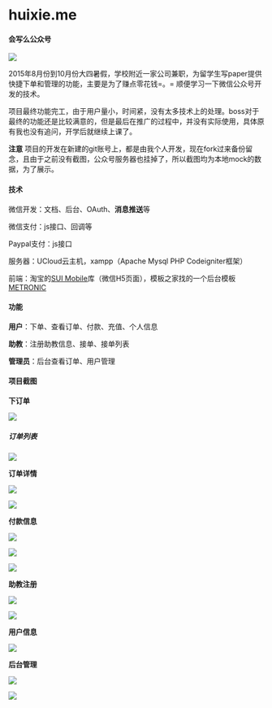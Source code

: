 # huixie.me
#### 会写么公众号

![](https://raw.githubusercontent.com/wanglizhi/huixie/master/images/hxmlogo.jpg)

2015年8月份到10月份大四暑假，学校附近一家公司兼职，为留学生写paper提供快捷下单和管理的功能，主要是为了赚点零花钱=。= 顺便学习一下微信公众号开发的技术。

项目最终功能完工，由于用户量小，时间紧，没有太多技术上的处理。boss对于最终的功能还是比较满意的，但是最后在推广的过程中，并没有实际使用，具体原有我也没有追问，开学后就继续上课了。

**注意** 项目的开发在新建的git账号上，都是由我个人开发，现在fork过来备份留念，且由于之前没有截图，公众号服务器也挂掉了，所以截图均为本地mock的数据，为了展示。



#### 技术

微信开发：文档、后台、OAuth、**消息推送**等

微信支付：js接口、回调等

Paypal支付：js接口

服务器：UCloud云主机，xampp（Apache Mysql PHP Codeigniter框架）

前端：淘宝的[SUI Mobile](http://m.sui.taobao.org/)库（微信H5页面），模板之家找的一个后台模板[METRONIC](http://demo.cssmoban.com/cssthemes2/ftpm_112_bwx/index.html)

#### 功能

**用户**：下单、查看订单、付款、充值、个人信息

**助教**：注册助教信息、接单、接单列表

**管理员**：后台查看订单、用户管理



#### 项目截图

**下订单**

![](https://raw.githubusercontent.com/wanglizhi/huixie/master/images/addOrder.jpg)

##### **订单列表**



![](https://raw.githubusercontent.com/wanglizhi/huixie/master/images/orderList.jpg)

**订单详情**



![](https://raw.githubusercontent.com/wanglizhi/huixie/master/images/orderDetail.jpg)

![](https://raw.githubusercontent.com/wanglizhi/huixie/master/images/orderDetail.png)

**付款信息**

![](https://raw.githubusercontent.com/wanglizhi/huixie/master/images/payOrder1.jpg)

![](https://raw.githubusercontent.com/wanglizhi/huixie/master/images/payOrder2.jpg)

![](https://raw.githubusercontent.com/wanglizhi/huixie/master/images/paypal.jpg)

**助教注册**

![](https://raw.githubusercontent.com/wanglizhi/huixie/master/images/taRegister.jpg)

![](https://raw.githubusercontent.com/wanglizhi/huixie/master/images/takeOrder.png)

**用户信息**

![](https://raw.githubusercontent.com/wanglizhi/huixie/master/images/userInfo.png)

**后台管理**

![](https://raw.githubusercontent.com/wanglizhi/huixie/master/images/admin_addTa.png)

![](https://raw.githubusercontent.com/wanglizhi/huixie/master/images/admin_orderList.png)